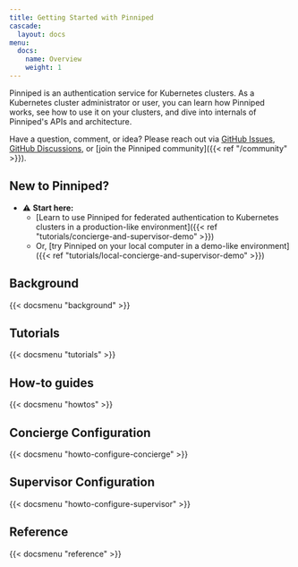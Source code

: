 ```yaml
---
title: Getting Started with Pinniped
cascade:
  layout: docs
menu:
  docs:
    name: Overview
    weight: 1
---
```


Pinniped is an authentication service for Kubernetes clusters.
As a Kubernetes cluster administrator or user, you can learn how Pinniped works, see how to use it on your clusters, and
dive into internals of Pinniped's APIs and architecture.

Have a question, comment, or idea? Please reach out via
[GitHub Issues](https://github.com/vmware-tanzu/pinniped/issues),
[GitHub Discussions](https://github.com/vmware-tanzu/pinniped/discussions),
or [join the Pinniped community]({{< ref "/community" >}}).

## New to Pinniped?

- ⚠️ **Start here:**
  - [Learn to use Pinniped for federated authentication to Kubernetes clusters in a production-like environment]({{< ref "tutorials/concierge-and-supervisor-demo" >}})
  - Or, [try Pinniped on your local computer in a demo-like environment]({{< ref "tutorials/local-concierge-and-supervisor-demo" >}})

## Background

{{< docsmenu "background" >}}

## Tutorials

{{< docsmenu "tutorials" >}}

## How-to guides

{{< docsmenu "howtos" >}}


## Concierge Configuration

{{< docsmenu "howto-configure-concierge" >}}


## Supervisor Configuration

{{< docsmenu "howto-configure-supervisor" >}}

## Reference

{{< docsmenu "reference" >}}
